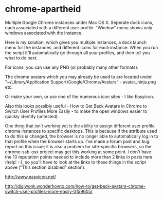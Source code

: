 # chrome-apartheid
Multiple Google Chrome instances under Mac OS X. Seperate dock icons, each associated with a different user profile. "Window" menu shows only windows associated with the instance.

Here is my solution, which gives you multiple instances, a dock launch menu for the instances, and different icons for each instance. When you run the script it'll automatically go through all your profiles, and then tell you what to do next.

For icons, you can use any PNG (or probably many other formats).

The chrome avatars which you may already be used to are located under "~/Library/Application Support/Google/Chrome/Avatars" - avatar_ninja.png etc.

Or make your own, or use one of the numerous icon sites - I like Easyicon.

Also this looks possibly useful - How to Get Back Avatars in Chrome to Switch User Profiles More Easily - to make the open windows easier to quickly identify (untested).

One thing that isn't working yet is the ability to assign different user profile chrome instances to specific desktops. This is because if the attribute used to do this is changed, the browser is no longer able to automatically log in to that profile when the browser starts up. I've made a forum post and bug report on this issue; it is also a problem for site-specific browsers, so the chrome-ssb-osx project may get this working at some point. I don't have the 10 reputation points needed to include more than 2 links in posts here (help! :-), so you'll have to look at the links to these things in the script above ("This section disabled" section).

http://www.easyicon.net/

http://digiwonk.wonderhowto.com/how-to/get-back-avatars-chrome-switch-user-profiles-more-easily-0159605/
